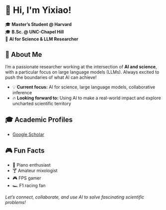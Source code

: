 # 👋 Hi, I'm Yixiao!

🎓 **Master’s Student @ Harvard**  
🎓 **B.Sc. @ UNC-Chapel Hill**  
🔬 **AI for Science & LLM Researcher**


## 🚀 About Me

I’m a passionate researcher working at the intersection of **AI and science**, with a particular focus on large language models (LLMs). Always excited to push the boundaries of what AI can achieve!

- 💡 **Current focus:** AI for science, large language models, collaborative inference
- 🔥 **Looking forward to:** Using AI to make a real-world impact and explore uncharted scientific territory



## 🎓 Academic Profiles

- [Google Scholar](https://scholar.google.com/citations?user=qrRtqo0AAAAJ)


## 🎮 Fun Facts

- 🎹 Piano enthusiast
- 🍸 Amateur mixologist
- 🎮 FPS gamer
- 🏎️ F1 racing fan


*Let’s connect, collaborate, and use AI to solve fascinating scientific problems!*
